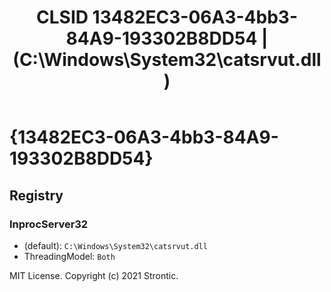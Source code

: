 ﻿---
title: "CLSID 13482EC3-06A3-4bb3-84A9-193302B8DD54 | (C:\\Windows\\System32\\catsrvut.dll)"
excerpt: What is COM-Object CLSID 13482EC3-06A3-4bb3-84A9-193302B8DD54?
---

# {13482EC3-06A3-4bb3-84A9-193302B8DD54}


## Registry


### InprocServer32

* (default): `C:\Windows\System32\catsrvut.dll`
* ThreadingModel: `Both`

MIT License. Copyright (c) 2021 Strontic.


